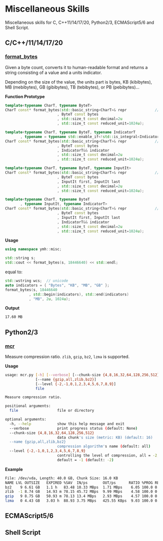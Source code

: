 # Miscellaneous Skills

Miscellaneous skills for C, C++11/14/17/20, Python2/3, ECMAScript5/6 and Shell Script.

## C/C++/11/14/17/20

### [format_bytes](https://github.com/yanminhui/misc/blob/master/cpp/format_bytes.hpp)

Given a byte count, converts it to human-readable format 
and returns a string consisting of a value and a units indicator.

Depending on the size of the value, the units part is bytes, 
KB (kibibytes), MB (mebibytes), GB (gibibytes), TB (tebibytes), 
or PB (pebibytes)...

**Function Prototype**

```.cpp
template<typename CharT, typename ByteT>
CharT const* format_bytes(std::basic_string<CharT>& repr             // (1)
                        , ByteT const bytes
                        , std::size_t const decimal=2u
                        , std::size_t const reduced_unit=1024u);

template<typename CharT, typename ByteT, typename IndicatorT
       , typename = typename std::enable_if<!std::is_integral<IndicatorT>::value>::type>
CharT const* format_bytes(std::basic_string<CharT>& repr             // (2)
                        , ByteT const bytes
                        , IndicatorT&& indicator
                        , std::size_t const decimal=2u
                        , std::size_t const reduced_unit=1024u);

template<typename CharT, typename ByteT, typename InputIt>
CharT const* format_bytes(std::basic_string<CharT>& repr             // (3)
                        , ByteT const bytes
                        , InputIt first, InputIt last
                        , std::size_t const decimal=2u
                        , std::size_t const reduced_unit=1024u);

template<typename CharT, typename ByteT
       , typename InputIt, typename IndicatorT>
CharT const* format_bytes(std::basic_string<CharT>& repr             // (4)
                        , ByteT const bytes
                        , InputIt first, InputIt last
                        , IndicatorT&& indicator
                        , std::size_t const decimal=2u
                        , std::size_t const reduced_unit=1024u);
```

**Usage**

```.cpp
using namespace ymh::misc;

std::string s;
std::cout << format_bytes(s, 18446640) << std::endl;
```

equal to:

```.cpp
std::wstring wcs;  // unicode
auto indicators = { "Bytes", "KB", "MB", "GB" };
format_bytes(s, 18446640
           , std::begin(indicators), std::end(indicators)
           , "MB", 2u, 1024u);
```

**Output**

```.sh
17.60 MB
```

## Python2/3

### [mcr](https://github.com/yanminhui/misc/blob/master/py/mcr.py)

Measure compression ratio. `zlib`, `gzip`, `bz2`, `lzma` is supported.

**Usage**

```bash
usage: mcr.py [-h] [--verbose] [--chunk-size {4,8,16,32,64,128,256,512}]
              [--name {gzip,all,zlib,bz2}]
              [--level {-2,-1,0,1,2,3,4,5,6,7,8,9}]
              file

Measure compression ratio.

positional arguments:
  file                  file or directory

optional arguments:
  -h, --help            show this help message and exit
  --verbose             print progress status (default: None)
  --chunk-size {4,8,16,32,64,128,256,512}
                        data chunk's size (metric: KB) (default: 16)
  --name {gzip,all,zlib,bz2}
                        compression algorithm's name (default: all)
  --level {-2,-1,0,1,2,3,4,5,6,7,8,9}
                        controlling the level of compression, all = -2,
                        default = -1 (default: -2)
```

**Example**

```bash
File: /dev/vda, Length: 40.0 GB, Chunk Size: 16.0 KB
NAME LVL OUTSIZE   EXPIRED %SAV  IN/ps       OUT/ps      RATIO %PROG REMAIN 
bz2    9 6.61 GB   1.1 h   83.48 10.33 MBps  1.71 MBps    6.05 100.0 0.0 s
zlib  -1 8.74 GB   14.93 m 78.15 45.72 MBps  9.99 MBps    4.58 100.0 0.0 s
gzip   9 8.75 GB   50.93 m 78.13 13.4 MBps   2.93 MBps    4.57 100.0 0.0 s
lzma   0 4.43 GB   3.03 h  88.93 3.75 MBps   425.55 KBps  9.03 100.0 0.0 s
```

## ECMAScript5/6

## Shell Script


